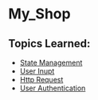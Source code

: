 # My_Shop

## Topics Learned:

* [State Management](docs/state_management.md)
* [User Inupt](docs/user_input.md)
* [Http Request](docs/http_request.md)
* [User Authentication](docs/user_auth.md)